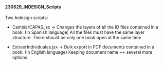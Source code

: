 #### 230629_INDESIGN_Scripts
Two Indesign scripts:

- CambiarCAPAS.jsx -> Changes the layers of all the ID files contained in a book. (In Spanish language)
    All the files must have the same layer structure.
    There should be only one book open at the same time
  
- ExtraerIndividuales.jsx -> Bulk export in PDF documents contained in a book. (In English language)
    Keeping document name ++ several more options
